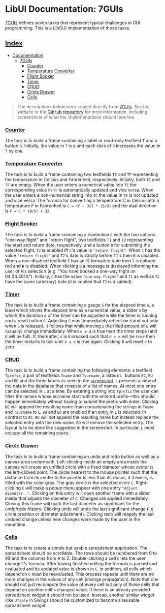 # LibUI Documentation: 7GUIs

[7GUIs](https://eugenkiss.github.io/7guis/) defines seven tasks that represent typical challenges in GUI
programming. This is a LibGUI implementation of those tasks.

## [Index](../../README.md)

- [Documentation](../README.md)
  - [7GUIs](./README.md)
    - [Counter](#counter)
    - [Temperature Converter](#temperature-converter)
    - [Flight Booker](#flight-booker)
    - [Timer](#timer)
    - [CRUD](#crud)
    - [Circle Drawer](#circle-drawer)
    - [Cells](#cells)

> The descriptions below were copied directly from [7GUIs](https://eugenkiss.github.io/7guis/). See its website or
> the [GitHub repository](https://github.com/7guis/7guis) for more information, including screenshots of what the
> implementations should look like.

### [Counter](./ui_counter.h)

The task is to build a frame containing a label or read-only textfield `T` and a button `B`. Initially, the value in
`T` is `0` and each click of `B` increases the value in `T` by one.

### [Temperature Converter](./ui_temperature_converter.h)

The task is to build a frame containing two textfields `TC` and `TF` representing the temperature in Celsius and
Fahrenheit, respectively. Initially, both `TC` and `TF` are empty. When the user enters a numerical value into `TC`
the corresponding value in `TF` is automatically updated and vice versa. When the user enters a non-numerical string
into `TC` the value in `TF` is not updated and vice versa. The formula for converting a temperature C in Celsius into
a temperature F in Fahrenheit is `C = (F - 32) * (5/9)` and the dual direction is `F = C * (9/5) + 32`.

### [Flight Booker](./ui_flight_booker.h)

The task is to build a frame containing a combobox `C` with the two options "one-way flight" and "return flight", two
textfields `T1` and `T2` representing the start and return date, respectively, and a button `B` for submitting the
selected flight. `T2` is enabled iff `C`'s value is `"return flight"`. When `C` has the value `"return flight"` and
`T2`'s date is strictly before `T1`'s then `B` is disabled. When a non-disabled textfield `T` has an ill-formatted
date then `T` is colored red and `B` is disabled. When clicking `B` a message is displayed informing the user of his
selection (e.g. "You have booked a one-way flight on 04.04.2014."). Initially, `C` has the value `"one-way flight"`
and `T1` as well as `T2` have the same (arbitrary) date (it is implied that `T2` is disabled).

### [Timer](./ui_timer.h)

The task is to build a frame containing a gauge `G` for the elapsed time `e`, a label which shows the elapsed time as a
numerical value, a slider `S` by which the duration `d` of the timer can be adjusted while the timer is running and
a reset button `R`. Adjusting `S` must immediately reflect on `d` and not only when `S` is released. It follows
that while moving `S` the filled amount of `G` will (usually) change immediately. When `e ≥ d` is true then the timer
stops (and `G` will be full). If, thereafter, `d` is increased such that `d > e` will be `true` then the timer
restarts to tick until `e ≥ d` is true again. Clicking `R` will reset `e` to zero.

### [CRUD](./ui_crud.h)

The task is to build a frame containing the following elements: a textfield `Tprefix`, a pair of textfields `Tname`
and `Tsurname`, a listbox `L`, buttons `BC`, `BU` and `BD` and the three labels as seen in
the [screenshot](https://7guis.github.io/7guis/static/crud.515ce94b.png). `L` presents a view of the data in the
database that consists of a list of names. At most one entry can be selected in `L` at a time. By entering a string
into `Tprefix` the user can filter the names whose surname start with the entered prefix—this should happen immediately
without having to submit the prefix with enter. Clicking `BC` will append the resulting name from concatenating the
strings in `Tname` and `Tsurname` to `L`. `BU` and `BD` are enabled if an entry in `L` is selected. In contrast to
`BC`, `BU` will not append the resulting name but instead replace the selected entry with the new name. `BD` will
remove the selected entry. The layout is to be done like suggested in the screenshot. In particular, `L` must occupy
all the remaining space.

### [Circle Drawer](./ui_circle_drawer.h)

The task is to build a frame containing an undo and redo button as well as a canvas area underneath. Left-clicking
inside an empty area inside the canvas will create an unfilled circle with a fixed diameter whose center is the
left-clicked point. The circle nearest to the mouse pointer such that the distance from its center to the pointer is
less than its radius, if it exists, is filled with the color gray. The gray circle is the selected circle `C`.
Right-clicking `C` will make a popup menu appear with one entry `"Adjust diameter.."`. Clicking on this entry will open
another frame with a slider inside that adjusts the diameter of `C`. Changes are applied immediately. Closing this
frame will mark the last diameter as significant for the undo/redo history. Clicking undo will undo the last
significant change (i.e. circle creation or diameter adjustment). Clicking redo will reapply the last undoed change
unless new changes were made by the user in the meantime.

### [Cells](./ui_cells.h)

The task is to create a simple but usable spreadsheet application. The spreadsheet should be scrollable. The rows
should be numbered from 0 to 99 and the columns from A to Z. Double-clicking a cell `C` lets the user change `C`'s
formula. After having finished editing the formula is parsed and evaluated and its updated value is shown in `C`. In
addition, all cells which depend on `C` must be reevaluated. This process repeats until there are no more changes in
the values of any cell (change propagation). Note that one should not just recompute the value of every cell but only
of those cells that depend on another cell's changed value. If there is an already provided spreadsheet widget it
should not be used. Instead, another similar widget (like `JTable` in Swing) should be customized to become a reusable
spreadsheet widget.
